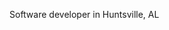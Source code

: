 Software developer in Huntsville, AL

<!---
spencerbaer/spencerbaer is a ✨ special ✨ repository because its `README.md` (this file) appears on your GitHub profile.
You can click the Preview link to take a look at your changes.
--->
